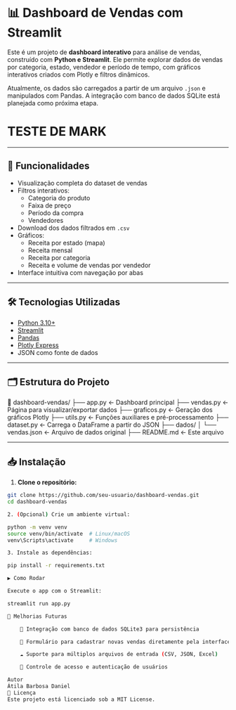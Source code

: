 # 📊 Dashboard de Vendas com Streamlit

Este é um projeto de **dashboard interativo** para análise de vendas, construído com **Python e Streamlit**. Ele permite explorar dados de vendas por categoria, estado, vendedor e período de tempo, com gráficos interativos criados com Plotly e filtros dinâmicos.

Atualmente, os dados são carregados a partir de um arquivo `.json` e manipulados com Pandas. A integração com banco de dados SQLite está planejada como próxima etapa.

# TESTE DE MARK
---

## 🚀 Funcionalidades

- Visualização completa do dataset de vendas
- Filtros interativos:
  - Categoria do produto
  - Faixa de preço
  - Período da compra
  - Vendedores
- Download dos dados filtrados em `.csv`
- Gráficos:
  - Receita por estado (mapa)
  - Receita mensal
  - Receita por categoria
  - Receita e volume de vendas por vendedor
- Interface intuitiva com navegação por abas

---

## 🛠️ Tecnologias Utilizadas

- [Python 3.10+](https://www.python.org/)
- [Streamlit](https://streamlit.io/)
- [Pandas](https://pandas.pydata.org/)
- [Plotly Express](https://plotly.com/python/plotly-express/)
- JSON como fonte de dados

---

## 🗂️ Estrutura do Projeto

📁 dashboard-vendas/
├── app.py ← Dashboard principal
├── vendas.py ← Página para visualizar/exportar dados
├── graficos.py ← Geração dos gráficos Plotly
├── utils.py ← Funções auxiliares e pré-processamento
├── dataset.py ← Carrega o DataFrame a partir do JSON
├── dados/
│ └── vendas.json ← Arquivo de dados original
├── README.md ← Este arquivo


---

## 📥 Instalação

1. **Clone o repositório:**

```bash
git clone https://github.com/seu-usuario/dashboard-vendas.git
cd dashboard-vendas

2. (Opcional) Crie um ambiente virtual:

python -m venv venv
source venv/bin/activate  # Linux/macOS
venv\Scripts\activate     # Windows

3. Instale as dependências:

pip install -r requirements.txt

▶️ Como Rodar

Execute o app com o Streamlit:

streamlit run app.py

📌 Melhorias Futuras

    💾 Integração com banco de dados SQLite3 para persistência

    🧾 Formulário para cadastrar novas vendas diretamente pela interface

    ☁️ Suporte para múltiplos arquivos de entrada (CSV, JSON, Excel)

    👤 Controle de acesso e autenticação de usuários

Autor
Átila Barbosa Daniel
📄 Licença
Este projeto está licenciado sob a MIT License.

